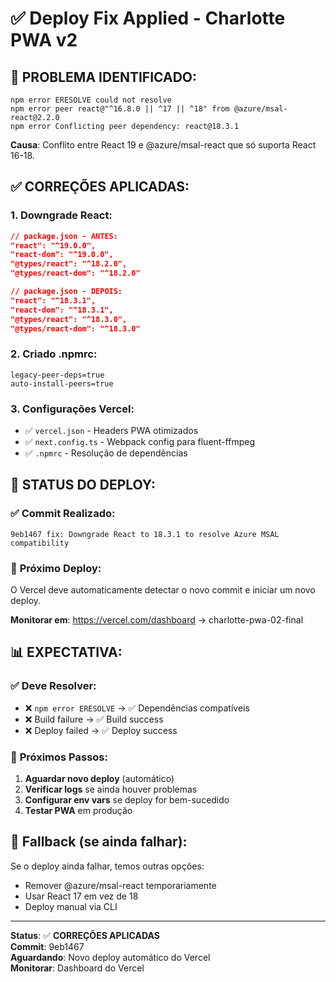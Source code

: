 # ✅ Deploy Fix Applied - Charlotte PWA v2

## 🚨 **PROBLEMA IDENTIFICADO:**
```
npm error ERESOLVE could not resolve
npm error peer react@"^16.8.0 || ^17 || ^18" from @azure/msal-react@2.2.0
npm error Conflicting peer dependency: react@18.3.1
```

**Causa**: Conflito entre React 19 e @azure/msal-react que só suporta React 16-18.

## ✅ **CORREÇÕES APLICADAS:**

### 1. **Downgrade React:**
```json
// package.json - ANTES:
"react": "^19.0.0",
"react-dom": "^19.0.0",
"@types/react": "^18.2.0",
"@types/react-dom": "^18.2.0"

// package.json - DEPOIS:
"react": "^18.3.1",
"react-dom": "^18.3.1", 
"@types/react": "^18.3.0",
"@types/react-dom": "^18.3.0"
```

### 2. **Criado .npmrc:**
```
legacy-peer-deps=true
auto-install-peers=true
```

### 3. **Configurações Vercel:**
- ✅ `vercel.json` - Headers PWA otimizados
- ✅ `next.config.ts` - Webpack config para fluent-ffmpeg
- ✅ `.npmrc` - Resolução de dependências

## 🚀 **STATUS DO DEPLOY:**

### ✅ **Commit Realizado:**
```
9eb1467 fix: Downgrade React to 18.3.1 to resolve Azure MSAL compatibility
```

### 🔄 **Próximo Deploy:**
O Vercel deve automaticamente detectar o novo commit e iniciar um novo deploy.

**Monitorar em**: https://vercel.com/dashboard → charlotte-pwa-02-final

## 📊 **EXPECTATIVA:**

### ✅ **Deve Resolver:**
- ❌ `npm error ERESOLVE` → ✅ Dependências compatíveis
- ❌ Build failure → ✅ Build success
- ❌ Deploy failed → ✅ Deploy success

### 🎯 **Próximos Passos:**
1. **Aguardar novo deploy** (automático)
2. **Verificar logs** se ainda houver problemas
3. **Configurar env vars** se deploy for bem-sucedido
4. **Testar PWA** em produção

## 🔧 **Fallback (se ainda falhar):**

Se o deploy ainda falhar, temos outras opções:
- Remover @azure/msal-react temporariamente
- Usar React 17 em vez de 18
- Deploy manual via CLI

---

**Status**: ✅ **CORREÇÕES APLICADAS**  
**Commit**: 9eb1467  
**Aguardando**: Novo deploy automático do Vercel  
**Monitorar**: Dashboard do Vercel 